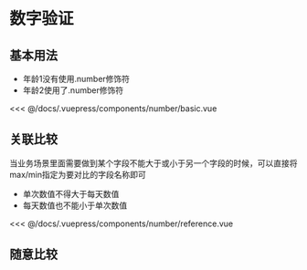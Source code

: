 # 数字验证

## 基本用法
- 年龄1没有使用.number修饰符
- 年龄2使用了.number修饰符
<number-basic />

<<< @/docs/.vuepress/components/number/basic.vue

## 关联比较
当业务场景里面需要做到某个字段不能大于或小于另一个字段的时候，可以直接将max/min指定为要对比的字段名称即可

- 单次数值不得大于每天数值
- 每天数值也不能小于单次数值

<number-reference />
<<< @/docs/.vuepress/components/number/reference.vue

## 随意比较
<number-diy />
